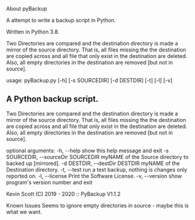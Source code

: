 About pyBackup

A attempt to write a backup script in Python.

Written in Python 3.8.


Two Directories are compared and the destination directory is made a mirror of the source directory.
That is, all files missing the the destination are copied across and all file that only exist in the
destination are deleted.  Also, all empty directories in the destination are removed [but not in source].

usage: pyBackup.py [-h] [-s SOURCEDIR] [-d DESTDIR] [-t] [-l] [-v]

A Python backup script.
-----------------------
Two Directories are compared and the destination directory is made a mirror of the source directory.
That is, all files missing the the destination are copied across and all file that only exist in the
destination are deleted.  Also, all empty directories in the destination are removed [but not in source].

optional arguments:
  -h, --help            show this help message and exit
  -s SOURCEDIR, --sourceDir SOURCEDIR
                        myNAME of the Source directory to backed up [mirrored].
  -d DESTDIR, --destDir DESTDIR
                        myNAME of the Destination directory.
  -t, --test            run a test backup, nothing is changes only reported on.
  -l, --license         Print the Software License.
  -v, --version         show program's version number and exit

 Kevin Scott (C) 2019 - 2020 :: PyBackup V1.1.2


 Known Issues
     Seems to ignore empty directories in source - maybe this is what we want.
